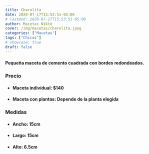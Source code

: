 ```yaml
---
title: Charolita
date: 2020-07-17T15:53:51-05:00
# lastmod: 2020-07-17T15:53:51-05:00
author: Macetas Nikté
cover: /img/macetas/charolita.jpeg
categories: ["Macetas"]
tags: ["Chicas"]
# showcase: true
draft: false
---
```


#### Pequeña maceta de cemento cuadrada con bordes redondeados.

###  Precio
- #### Maceta individual: $140
- #### Maceta con plantas: Depende de la planta elegida

### Medidas
- #### Ancho: 15cm
- #### Largo: 15cm
- #### Alto: 6.5cm

<!--more-->
